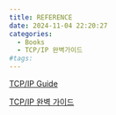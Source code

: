 ```yaml
---
title: REFERENCE
date: 2024-11-04 22:20:27
categories:
  - Books
  - TCP/IP 완벽가이드
#tags:
---
```


[TCP/IP Guide](http://www.tcpipguide.com/free/index.htm)

[TCP/IP 완벽 가이드](https://product.kyobobook.co.kr/detail/S000001436757)
